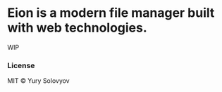 # Eion is a modern file manager built with web technologies.

WIP

### License

MIT © Yury Solovyov
